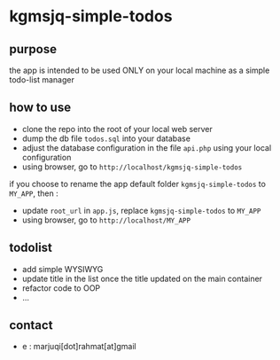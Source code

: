 # kgmsjq-simple-todos


## purpose

the app is intended to be used ONLY on your local machine as a simple todo-list manager

## how to use

- clone the repo into the root of your local web server
- dump the db file `todos.sql` into your database
- adjust the database configuration in the file `api.php` using your local configuration
- using browser, go to `http://localhost/kgmsjq-simple-todos`

if you choose to rename the app default folder `kgmsjq-simple-todos` to `MY_APP`, then : 
- update `root_url` in `app.js`, replace `kgmsjq-simple-todos` to `MY_APP`
- using browser, go to `http://localhost/MY_APP`

## todolist

- add simple WYSIWYG
- update title in the list once the title updated on the main container
- refactor code to OOP
- ...

## contact

- e : marjuqi[dot]rahmat[at]gmail